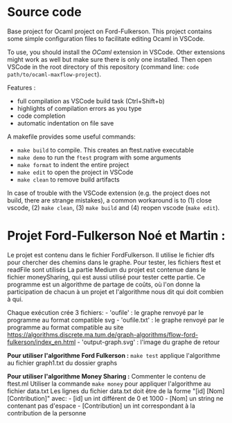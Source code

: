 # Source code 
Base project for Ocaml project on Ford-Fulkerson. This project contains some simple configuration files to facilitate editing Ocaml in VSCode.

To use, you should install the *OCaml* extension in VSCode. Other extensions might work as well but make sure there is only one installed.
Then open VSCode in the root directory of this repository (command line: `code path/to/ocaml-maxflow-project`).

Features :
 - full compilation as VSCode build task (Ctrl+Shift+b)
 - highlights of compilation errors as you type
 - code completion
 - automatic indentation on file save


A makefile provides some useful commands:
 - `make build` to compile. This creates an ftest.native executable
 - `make demo` to run the `ftest` program with some arguments
 - `make format` to indent the entire project
 - `make edit` to open the project in VSCode
 - `make clean` to remove build artifacts

In case of trouble with the VSCode extension (e.g. the project does not build, there are strange mistakes), a common workaround is to (1) close vscode, (2) `make clean`, (3) `make build` and (4) reopen vscode (`make edit`).

# Projet Ford-Fulkerson Noé et Martin :

Le projet est contenu dans le fichier FordFulkerson. Il utilise le fichier dfs pour chercher des chemins dans le graphe. Pour tester, les fichiers ftest et readFile sont utilisés
La partie Medium du projet est contenue dans le fichier moneySharing, qui est aussi utilisé pour tester cette partie. Ce programme est un algorithme de partage de coûts, où l'on donne la participation de chacun à un projet et l'algorithme nous dit qui doit combien à qui.

Chaque exécution crée 3 fichiers:
    - 'oufile' : le graphe renvoyé par le programme au format compatible svg
    - 'oufile.txt' : le graphe renvoyé par le programme au format compatible au site https://algorithms.discrete.ma.tum.de/graph-algorithms/flow-ford-fulkerson/index_en.html
    - 'output-graph.svg' : l'image du graphe de retour 

**Pour utiliser l'algorithme Ford Fulkerson :**
    `make test` applique l'algorithme au fichier graph1.txt du dossier graphs
    
**Pour utiliser l'algorithme Money Sharing :**
    Commenter le contenu de ftest.ml 
    Utiliser la commande `make money` pour appliquer l'algorithme au fichier data.txt
    Les lignes du fichier data.txt doit être de la forme "[id] [Nom] [Contribution]" avec:
        - [id] un int différent de 0 et 1000
        - [Nom] un string ne contenant pas d'espace
        - [Contribution] un int correspondant à la contribution de la personne
